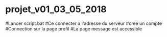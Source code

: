 # projet_v01_03_05_2018

#Lancer script.bat
#Ce connecter a l'adresse du serveur
#cree un compte
#Connection sur la page profil
#La page message est accessible
